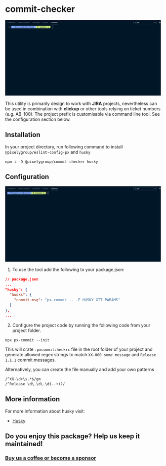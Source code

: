 # commit-checker

![Commit screenshot](https://github.com/pixelygroup/screenshots/raw/main/commit-checker/commit.gif)

This utility is primarily design to work with **JIRA** projects, nevertheless can be used in combination with **clickup** or other tools relying on ticket numbers (e.g. AB-100). The project prefix is customisable via command line tool. See the configuration section below.


## Installation
In your project directory, run following command to install `@pixelygroup/eslint-config-px` and `husky`
```shell
npm i -D @pixelygroup/commit-checker husky
```

## Configuration

![Config screenshot](https://github.com/pixelygroup/screenshots/raw/main/commit-checker/config.gif)

1. To use the tool add the following to your package.json:

```json
// package.json
...
"husky": {
  "hooks": {
    "commit-msg": "px-commit -- -E HUSKY_GIT_PARAMS"
  }
},
...
```

2. Configure the project code by running the following code from your project folder.

```shell
npx px-commit --init
```
This will crate `.pxcommitcheckrc` file in the root folder of your project and generate allowed regex strings to match `XX-000 some message` and `Release 1.1.1` commit messages.

Alternatively, you can create the file manually and add your own patterns

```
/^XX-\d+\s.*$/gm
/^Release \d\.\d\.\d(-.+)?/
```

## More information
For more information about husky visit:
- [Husky](https://www.npmjs.com/package/husky)

## Do you enjoy this package? Help us keep it maintained!
### [Buy us a coffee or become a sponsor](https://github.com/sponsors/pixelygroup)
